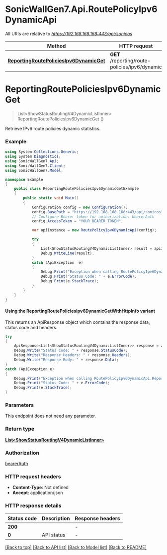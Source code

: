 # SonicWallGen7.Api.RoutePolicyIpv6DynamicApi

All URIs are relative to *https://192.168.168.168:443/api/sonicos*

| Method | HTTP request | Description |
|--------|--------------|-------------|
| [**ReportingRoutePoliciesIpv6DynamicGet**](RoutePolicyIpv6DynamicApi.md#reportingroutepoliciesipv6dynamicget) | **GET** /reporting/route-policies/ipv6/dynamic |  |

<a id="reportingroutepoliciesipv6dynamicget"></a>
# **ReportingRoutePoliciesIpv6DynamicGet**
> List&lt;ShowStatusRoutingV4DynamicListInner&gt; ReportingRoutePoliciesIpv6DynamicGet ()



Retrieve IPv6 route policies dynamic statistics.

### Example
```csharp
using System.Collections.Generic;
using System.Diagnostics;
using SonicWallGen7.Api;
using SonicWallGen7.Client;
using SonicWallGen7.Model;

namespace Example
{
    public class ReportingRoutePoliciesIpv6DynamicGetExample
    {
        public static void Main()
        {
            Configuration config = new Configuration();
            config.BasePath = "https://192.168.168.168:443/api/sonicos";
            // Configure Bearer token for authorization: bearerAuth
            config.AccessToken = "YOUR_BEARER_TOKEN";

            var apiInstance = new RoutePolicyIpv6DynamicApi(config);

            try
            {
                List<ShowStatusRoutingV4DynamicListInner> result = apiInstance.ReportingRoutePoliciesIpv6DynamicGet();
                Debug.WriteLine(result);
            }
            catch (ApiException  e)
            {
                Debug.Print("Exception when calling RoutePolicyIpv6DynamicApi.ReportingRoutePoliciesIpv6DynamicGet: " + e.Message);
                Debug.Print("Status Code: " + e.ErrorCode);
                Debug.Print(e.StackTrace);
            }
        }
    }
}
```

#### Using the ReportingRoutePoliciesIpv6DynamicGetWithHttpInfo variant
This returns an ApiResponse object which contains the response data, status code and headers.

```csharp
try
{
    ApiResponse<List<ShowStatusRoutingV4DynamicListInner>> response = apiInstance.ReportingRoutePoliciesIpv6DynamicGetWithHttpInfo();
    Debug.Write("Status Code: " + response.StatusCode);
    Debug.Write("Response Headers: " + response.Headers);
    Debug.Write("Response Body: " + response.Data);
}
catch (ApiException e)
{
    Debug.Print("Exception when calling RoutePolicyIpv6DynamicApi.ReportingRoutePoliciesIpv6DynamicGetWithHttpInfo: " + e.Message);
    Debug.Print("Status Code: " + e.ErrorCode);
    Debug.Print(e.StackTrace);
}
```

### Parameters
This endpoint does not need any parameter.
### Return type

[**List&lt;ShowStatusRoutingV4DynamicListInner&gt;**](ShowStatusRoutingV4DynamicListInner.md)

### Authorization

[bearerAuth](../README.md#bearerAuth)

### HTTP request headers

 - **Content-Type**: Not defined
 - **Accept**: application/json


### HTTP response details
| Status code | Description | Response headers |
|-------------|-------------|------------------|
| **200** |  |  -  |
| **0** | API status |  -  |

[[Back to top]](#) [[Back to API list]](../README.md#documentation-for-api-endpoints) [[Back to Model list]](../README.md#documentation-for-models) [[Back to README]](../README.md)

